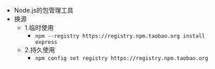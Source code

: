 - Node.js的包管理工具
- 换源
	- 1.临时使用
		- `npm --registry https://registry.npm.taobao.org install express`
	- 2.持久使用
		- `npm config set registry https://registry.npm.taobao.org`
